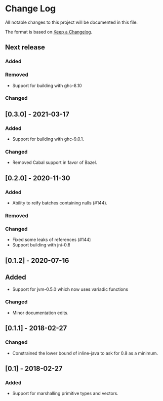 # Change Log

All notable changes to this project will be documented in this file.

The format is based on [Keep a Changelog](http://keepachangelog.com/).

## Next release

### Added
### Removed

* Support for building with ghc-8.10

### Changed

## [0.3.0] - 2021-03-17

### Added

* Support for building with ghc-9.0.1.

### Changed

* Removed Cabal support in favor of Bazel.

## [0.2.0] - 2020-11-30

### Added

* Ability to reify batches containing nulls (#144).

### Removed

### Changed

* Fixed some leaks of references (#144)
* Support building with jni-0.8

## [0.1.2] - 2020-07-16

## Added

* Support for jvm-0.5.0 which now uses variadic functions

### Changed

* Minor documentation edits.

## [0.1.1] - 2018-02-27

### Changed

* Constrained the lower bound of inline-java to ask for 0.8 as a minimum.

## [0.1] - 2018-02-27

### Added

* Support for marshalling primitive types and vectors.
